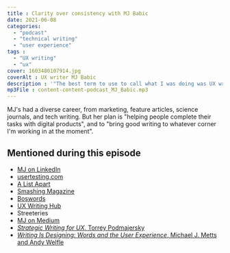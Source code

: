 ```yaml
---
title : Clarity over consistency with MJ Babic
date: 2021-06-08
categories:
  - "podcast"
  - "technical writing"
  - "user experience"
tags :
  - "UX writing"
  - "ux"
cover: 1603480107914.jpg
coverAlt : UX writer MJ Babic
description : '"The best term to use to call what I was doing was UX writing" says UX Writer MJ Babic on this episode of the Content Content podcast.'
mp3File : content-content-podcast_MJ_Babic.mp3
---
```


MJ's had a diverse career, from marketing, feature articles, science journals, and tech writing. But her plan is "helping people complete their tasks with digital products", and to "bring good writing to whatever corner I'm working in at the moment".

## Mentioned during this episode

- [MJ on LinkedIn](https://www.linkedin.com/in/maryjeanbabic/)
- [usertesting.com](http://usertesting.com)
- [A List Apart](https://alistapart.com/)
- [Smashing Magazine](https://www.smashingmagazine.com)
- [Boswords](https://www.boswords.org/)
- [UX Writing Hub](https://uxwritinghub.com/)
- Streeteries
- [MJ on Medium](https://mjbabic.medium.com/)
- [_Strategic Writing for UX_, Torrey Podmajersky](https://www.torreypodmajersky.com/)
- [_Writing Is Designing: Words and the User Experience_, Michael J. Metts and Andy Welfle](https://smile.amazon.com/dp/B082J3Z8R1/ref=dp-kindle-redirect?_encoding=UTF8&btkr=1)
